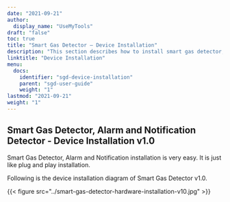 ```yaml
---
date: "2021-09-21"
author:
  display_name: "UseMyTools"
draft: "false"
toc: true
title: "Smart Gas Detector – Device Installation"
description: "This section describes how to install smart gas detector, alarm and notification."
linktitle: "Device Installation"
menu:
  docs:
    identifier: "sgd-device-installation"
    parent: "sgd-user-guide"
    weight: "1"
lastmod: "2021-09-21"
weight: "1"
---
```


## Smart Gas Detector, Alarm and Notification Detector - Device Installation v1.0 ##

Smart Gas Detector, Alarm and Notification installation is very easy. It is just like plug and play installation.

Following is the device installation diagram of Smart Gas Detector v1.0.

{{< figure src="../smart-gas-detector-hardware-installation-v10.jpg" >}}
